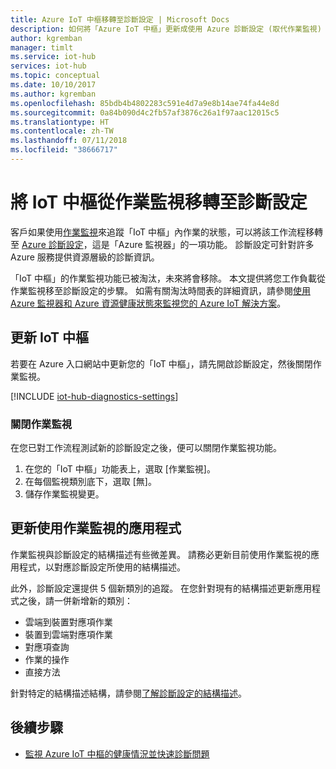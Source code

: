 ```yaml
---
title: Azure IoT 中樞移轉至診斷設定 | Microsoft Docs
description: 如何將「Azure IoT 中樞」更新成使用 Azure 診斷設定 (取代作業監視) 來即時監視 IoT 中樞上作業的狀態。
author: kgremban
manager: timlt
ms.service: iot-hub
services: iot-hub
ms.topic: conceptual
ms.date: 10/10/2017
ms.author: kgremban
ms.openlocfilehash: 85bdb4b4802283c591e4d7a9e8b14ae74fa44e8d
ms.sourcegitcommit: 0a84b090d4c2fb57af3876c26a1f97aac12015c5
ms.translationtype: HT
ms.contentlocale: zh-TW
ms.lasthandoff: 07/11/2018
ms.locfileid: "38666717"
---
```

# <a name="migrate-your-iot-hub-from-operations-monitoring-to-diagnostics-settings"></a>將 IoT 中樞從作業監視移轉至診斷設定

客戶如果使用[作業監視][lnk-opsmon]來追蹤「IoT 中樞」內作業的狀態，可以將該工作流程移轉至 [Azure 診斷設定][lnk-diagnostics-settings]，這是「Azure 監視器」的一項功能。 診斷設定可針對許多 Azure 服務提供資源層級的診斷資訊。

「IoT 中樞」的作業監視功能已被淘汰，未來將會移除。 本文提供將您工作負載從作業監視移至診斷設定的步驟。 如需有關淘汰時間表的詳細資訊，請參閱[使用 Azure 監視器和 Azure 資源健康狀態來監視您的 Azure IoT 解決方案][lnk-blog-announcement]。

## <a name="update-iot-hub"></a>更新 IoT 中樞

若要在 Azure 入口網站中更新您的「IoT 中樞」，請先開啟診斷設定，然後關閉作業監視。  

[!INCLUDE [iot-hub-diagnostics-settings](../../includes/iot-hub-diagnostics-settings.md)]

### <a name="turn-off-operations-monitoring"></a>關閉作業監視

在您已對工作流程測試新的診斷設定之後，便可以關閉作業監視功能。 

1. 在您的「IoT 中樞」功能表上，選取 [作業監視]。
1. 在每個監視類別底下，選取 [無]。
1. 儲存作業監視變更。

## <a name="update-applications-that-use-operations-monitoring"></a>更新使用作業監視的應用程式

作業監視與診斷設定的結構描述有些微差異。 請務必更新目前使用作業監視的應用程式，以對應診斷設定所使用的結構描述。 

此外，診斷設定還提供 5 個新類別的追蹤。 在您針對現有的結構描述更新應用程式之後，請一併新增新的類別：

- 雲端到裝置對應項作業
- 裝置到雲端對應項作業
- 對應項查詢
- 作業的操作
- 直接方法

針對特定的結構描述結構，請參閱[了解診斷設定的結構描述][lnk-diagnostics-schema]。

## <a name="next-steps"></a>後續步驟

- [監視 Azure IoT 中樞的健康情況並快速診斷問題][lnk-monitor]

[lnk-opsmon]: iot-hub-operations-monitoring.md
[lnk-diagnostics-settings]: ../monitoring-and-diagnostics/monitoring-overview-of-diagnostic-logs.md
[lnk-diagnostics-schema]: iot-hub-monitor-resource-health.md#understand-the-logs
[lnk-blog-announcement]: https://azure.microsoft.com/blog/monitor-your-azure-iot-solutions-with-azure-monitor-and-azure-resource-health/
[lnk-monitor]: iot-hub-monitor-resource-health.md
